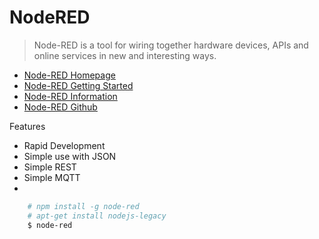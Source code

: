 # NodeRED

> Node-RED is a tool for wiring together hardware devices, APIs and online services in new and interesting ways.

- [Node-RED Homepage](http://nodered.org/)
- [Node-RED Getting Started](http://nodered.org/docs/getting-started/)
- [Node-RED Information](https://www-304.ibm.com/connections/blogs/et/resource/node_red/Node-Red.pdf)
- [Node-RED Github](https://github.com/node-red/node-red)

Features

- Rapid Development
- Simple use with JSON
- Simple REST
- Simple MQTT
- 

```sh
    # npm install -g node-red
    # apt-get install nodejs-legacy
    $ node-red
```

